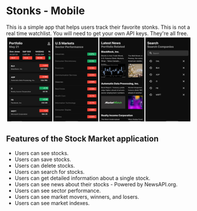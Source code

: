 # Stonks - Mobile
This is a simple app that helps users track their favorite stonks. This is not a real time watchlist. You will need to get your own API keys. They're all free.
![Stock Market App](/images/latest.png)

## Features of the Stock Market application
- Users can see stocks.
- Users can save stocks.
- Users can delete stocks.
- Users can search for stocks.
- Users can get detailed information about a single stock.
- Users can see news about their stocks - Powered by NewsAPI.org.
- Users can see sector performance.
- Users can see market movers, winners, and losers.
- Users can see market indexes.

